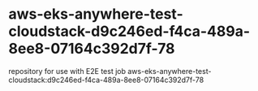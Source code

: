 # aws-eks-anywhere-test-cloudstack-d9c246ed-f4ca-489a-8ee8-07164c392d7f-78
repository for use with E2E test job aws-eks-anywhere-test-cloudstack:d9c246ed-f4ca-489a-8ee8-07164c392d7f-78
